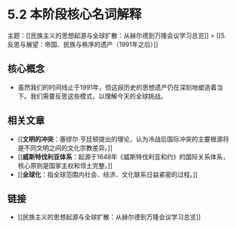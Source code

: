 # 5.2 本阶段核心名词解释

主题：[[民族主义的思想起源与全球扩散：从赫尔德到万隆会议学习总览]] > [[5. 反思与展望：帝国、民族与秩序的遗产（1991年之后）]]

## 核心概念

- 虽然我们的时间线止于1991年，但这段历史的思想遗产仍在深刻地塑造着当下。我们需要反思这些模式，以理解今天的全球挑战。

## 相关文章

- [[**文明的冲突**：塞缪尔·亨廷顿提出的理论，认为冷战后国际冲突的主要根源将是不同文明之间的文化宗教差异。]]
- [[**威斯特伐利亚体系**：起源于1648年《威斯特伐利亚和约》的国际关系体系，核心原则是国家主权和领土完整。]]
- [[**全球化**：指全球范围内社会、经济、文化联系日益紧密的过程。]]

## 链接

- [[民族主义的思想起源与全球扩散：从赫尔德到万隆会议学习总览]]
